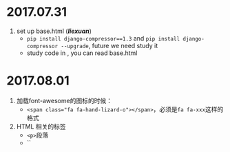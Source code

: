 2017.07.31
==========
1. set up  base.html (**_liexuan_**)
    * `pip install django-compressor==1.3` and `pip install django-compressor --upgrade`, future we need study it
    * study code in <head>, you can read base.html

2017.08.01
==========
1. 加载font-awesome的图标的时候：
    * ` <span class="fa fa-hand-lizard-o"></span> `，必须是`fa fa-xxx`这样的格式
2. HTML 相关的标签
    * `<p>`段落
    * ``